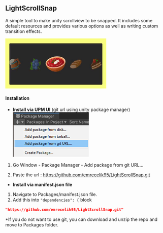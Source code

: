 ## LightScrollSnap
A simple tool to make unity scrollview to be snapped. It includes some default resources and provides various options as well as writing custom transition effects.

![](ReadmeResources~/showcase.gif)

#### Installation

- **Install via UPM UI** (git url using unity package manager)
    ![](ReadmeResources~/add-package.png)

1) Go Window - Package Manager - Add package from git URL...
2. Paste the url : https://github.com/emrecelik95/LightScrollSnap.git


* **Install via manifest.json file**
1) Navigate to Packages/manifest.json file.
2) Add this into  `"dependencies": {` block
```json
"https://github.com/emrecelik95/LightScrollSnap.git"
```

*If you do not want to use git, you can download and unzip the repo and move to Packages folder.